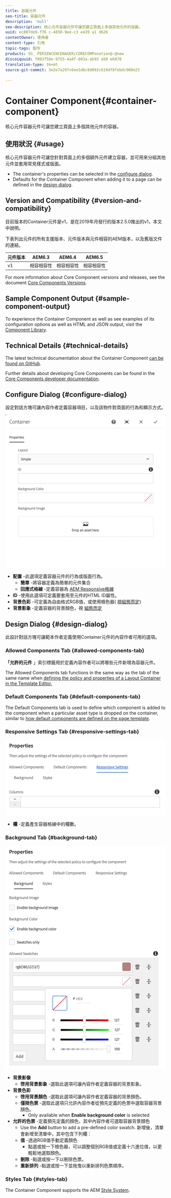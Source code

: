 ```yaml
---
title: 容器元件
seo-title: 容器元件
description: 'null'
seo-description: 核心元件容器元件可讓您建立頁面上多個其他元件的容器。
uuid: ec807de9-f76 c-4850-9ee-c3 e439 a1 d626
contentOwner: 使用者
content-type: 引用
topic-tags: 製作
products: SG_ PERIENCENCENAGER/CORECOMPonation@-@new
discoiquuid: f093f58e-9755-4a4f-803a-ab93 a50 e6870
translation-type: tm+mt
source-git-commit: 3e2e7a297c6ee1d6c8d092c619df8febdc900e25

---
```



# Container Component{#container-component}

核心元件容器元件可讓您建立頁面上多個其他元件的容器。

## 使用狀況 {#usage}

核心元件容器元件可讓您針對頁面上的多個額外元件建立容器，並可用來分組其他元件並套用常見樣式或版面。

* The container&#39;s properties can be selected in the [configure dialog](#configure-dialog).
* Defaults for the Container Component when adding it to a page can be defined in the [design dialog](#design-dialog).

## Version and Compatibility {#version-and-compatibility}

目前版本的Container元件是v1，是在2019年月發行的版本2.5.0推出的v1，本文中說明。

下表列出元件的所有支援版本、元件版本與元件相容的AEM版本，以及舊版文件的連結。

| 元件版本 | AEM6.3 | AEM6.4 | AEM6.5 |
|--- |--- |--- |---|
| v1 | 相容相容性 | 相容相容性 | 相容相容性 |

For more information about Core Component versions and releases, see the document [Core Components Versions](versions.md).

## Sample Component Output {#sample-component-output}

To experience the Container Component as well as see examples of its configuration options as well as HTML and JSON output, visit the [Component Library](http://opensource.adobe.com/aem-core-wcm-components/library/container.html).

## Technical Details {#technical-details}

The latest technical documentation about the Container Component [can be found on GitHub](https://github.com/adobe/aem-core-wcm-components/tree/master/content/src/content/jcr_root/apps/core/wcm/components/container/v1/container).

Further details about developing Core Components can be found in the [Core Components developer documentation](developing.md).

## Configure Dialog {#configure-dialog}

設定對話方塊可讓內容作者定義容器項目，以及該物件對頁面的行為和顯示方式。

![](assets/screen-shot-2019-06-21-13.59.26.png)

* **配置** -此選項定義容器元件的行為或版面行為。
   * **簡單** -將容器定義為簡單的元件集合
   * **回應式格線** -定義容器為 [AEM Responsive格線](https://helpx.adobe.com/experience-manager/6-5/sites/authoring/using/responsive-layout.html)
* **ID** -使用此選項可定義要套用至元件的HTML ID屬性。
* **背景色彩** -可定義為自由格式RGB值，或使用檢色器( [視組態而定)](#background-tab)
* **背景影象** -定義容器的背景顏色，視 [組態而定](#background-tab)

## Design Dialog {#design-dialog}

此設計對話方塊可讓範本作者定義使用Container元件的內容作者可用的選項。

### Allowed Components Tab {#allowed-components-tab}

**「允許的元件** 」索引標籤用於定義內容作者可以將哪些元件新增為容器元件。

The Allowed Components tab functions in the same way as the tab of the same name when [defining the policy and properties of a Layout Container in the Template Editor.](https://helpx.adobe.com/experience-manager/6-5/sites/authoring/using/templates.html)

### Default Components Tab {#default-components-tab}

The Default Components tab is used to define which component is added to the component when a particular asset type is dropped on the container, similar to [how default components are defined on the page template](https://helpx.adobe.com/experience-manager/6-5/sites/authoring/using/templates.html#EditingTemplatesTemplateAuthors).

### Responsive Settings Tab {#responsive-settings-tab}

![](assets/screen-shot-2019-06-21-09.33.03.png)

* **欄** -定義產生容器格線中的欄數。

### Background Tab {#background-tab}

![](assets/screen-shot-2019-06-21-09.42.42.png)

* **背景影像**
   * **啓用背景影象** -選取此選項可讓內容作者定義容器的背景影象。
* **背景色彩**
   * **啓用背景顏色** -選取此選項可讓內容作者定義容器的背景顏色。
   * **僅限色票** -選取此選項只允許內容作者從預先定義的色票中選取容器背景顏色。
      * Only available when **Enable background color** is selected
* **允許的色票** -定義預先定義的顏色，其中內容作者可選取容器背景顏色
   * Use the **Add** button to add a pre-defined color swatch. 新增後，清單會新增至清單中，其中包含下列欄：
   * **值** -透過RGB值手動定義顏色
      * 點選或按一下檢色器，可以調整個別RGB值或定義十六進位值，以更輕鬆地選取顏色。
   * **刪除** -點選或按一下以刪除色票。
   * **重新排列** -點選或按一下並拖曳以重新排列色票順序。

### Styles Tab {#styles-tab}

The Container Component supports the AEM [Style System](authoring.md#component-styling).
